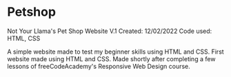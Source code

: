 # Petshop
Not Your Llama's Pet Shop Website V.1
Created: 12/02/2022
Code used: HTML, CSS

A simple website made to test my beginner skills using HTML and CSS.
First website made using HTML and CSS. Made shortly after completing a few lessons of freeCodeAcademy's Responsive Web Design course.
